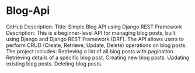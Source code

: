 # Blog-Api
 GitHub Description:  Title: Simple Blog API using Django REST Framework  Description: This is a beginner-level API for managing blog posts, built using Django and Django REST Framework (DRF). The API allows users to perform CRUD (Create, Retrieve, Update, Delete) operations on blog posts. The project includes:  Retrieving a list of all blog posts with pagination. Retrieving details of a specific blog post. Creating new blog posts. Updating existing blog posts. Deleting blog posts.
